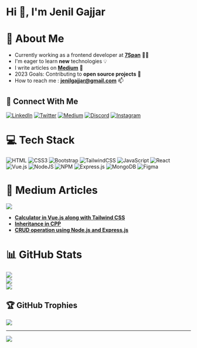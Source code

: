 <!-- # Hi 👋, I'm Jenil Gajjar -->

<!-- ![](https://komarev.com/ghpvc/?username=JenilGajjar20) -->
<!-- ![](https://badges.pufler.dev/repos/JenilGajjar20) -->

<!-- - 📫 How to reach me : **jenilgajjar@gmail.com**
- ⚡ Fun fact : **The first computer “bug” was an actual real-life bug** -->
<!--
## 🚀 About Me

- I'm a Frontend Intern at [7Span](https://7span.com/)
- I'm a developer, learner and student.
- I am eager to learn new technologies.
- Currently learning Vue.js and Nuxt.js. -->
<!--
## 🤝 Connect with me:

[![Linkedin](https://img.shields.io/badge/linkedin-0A66C2?style=for-the-badge&logo=linkedin&logoColor=white)](https://www.linkedin.com/in/jenil-gajjar-27934920a/)
[![Twitter](https://img.shields.io/badge/twitter-1DA1F2?style=for-the-badge&logo=twitter&logoColor=white)](https://twitter.com/gajjar_jenil)
[![Instagram](https://img.shields.io/badge/instagram-E1306C?style=for-the-badge&logo=instagram&logoColor=white)](https://www.instagram.com/jenil20gajjar/)
[![Facebook](https://img.shields.io/badge/facebook-4267B2?style=for-the-badge&logo=facebook&logoColor=white)](https://www.facebook.com/jenil.gajjar.7)
[![Whatsapp](https://img.shields.io/badge/whatsapp-25D366?style=for-the-badge&logo=whatsapp&logoColor=white)](https://wa.me/7600697082)
[![Medium](https://img.shields.io/badge/medium-000000?style=for-the-badge&logo=medium&logoColor=white)](https://www.medium.com/@jenilgajjar)

## 🛠 Skills

### Frontend

<div align="center">
<img style="margin: 20px" src="https://profilinator.rishav.dev/skills-assets/html5-original-wordmark.svg" alt="HTML5" height="50" />
<img style="margin: 20px" src="https://profilinator.rishav.dev/skills-assets/css3-original-wordmark.svg" alt="CSS3" height="50" />
<img style="margin: 20px" src="https://profilinator.rishav.dev/skills-assets/javascript-original.svg" alt="JavaScript" height="50" />
<img style="margin: 20px" src="https://profilinator.rishav.dev/skills-assets/jquery.png" alt="jQuery" height="50" />
<img style="margin: 20px" src="https://profilinator.rishav.dev/skills-assets/bootstrap-plain.svg" alt="Bootstrap" height="50" />
<img style="margin: 20px" src="https://profilinator.rishav.dev/skills-assets/react-original-wordmark.svg" alt="React" height="50" />
</div>

### Backend

<div align="center">
<img style="margin: 20px" src="https://profilinator.rishav.dev/skills-assets/django-original.svg" alt="Django" height="50" />
<img style="margin: 20px" src="https://profilinator.rishav.dev/skills-assets/mongodb-original-wordmark.svg" alt="MongoDB" height="50" />
<img style="margin: 20px" src="https://profilinator.rishav.dev/skills-assets/nodejs-original-wordmark.svg" alt="Node.js" height="50" />
<img style="margin: 20px" src="https://profilinator.rishav.dev/skills-assets/python-original.svg" alt="Python" height="50" />
<img style="margin: 20px" src="https://profilinator.rishav.dev/skills-assets/git-scm-icon.svg" alt="Git" height="50" />
<img style="margin: 20px" src="https://profilinator.rishav.dev/skills-assets/xampp.png" alt="XAMPP" height="50" />
<img style="margin: 20px" src="https://profilinator.rishav.dev/skills-assets/mysql-original-wordmark.svg" alt="MySQL" height="50" />
<img style="margin: 20px" src="https://profilinator.rishav.dev/skills-assets/php-original.svg" alt="MySQL" height="50" />
<img style="margin: 20px" src="https://profilinator.rishav.dev/skills-assets/cplusplus-original.svg" alt="MySQL" height="50" />
<img style="margin: 20px" src="https://profilinator.rishav.dev/skills-assets/express-original-wordmark.svg" alt="MySQL" height="50" />
</div>
&nbsp;

![](https://github-readme-stats.vercel.app/api/top-langs?username=JenilGajjar20&show_icons=true&locale=en&layout=compact)

![](https://github-readme-stats.vercel.app/api?username=JenilGajjar20&show_icons=true&locale=en)
 -->

# Hi 👋, I'm Jenil Gajjar

<!-- - ⚡ Fun fact : **The first computer “bug” was an actual real-life bug.** -->

# 💫 About Me

- Currently working as a frontend developer at [**7Span**](https://7span.com/) 👨‍💻
- I'm eager to learn **new** technologies 💡
- I write articles on [**Medium**](https://medium.com/@jenilgajjar) 📝
- 2023 Goals: Contributing to **open source projects** 🥅
- How to reach me : **jenilgajjar@gmail.com** 📫
<!-- - I’m currently learning Next.js 😀 -->

## 🤝 Connect With Me

[![LinkedIn](https://img.shields.io/badge/LinkedIn-%230077B5.svg?style=for-the-badge&logo=linkedin&logoColor=white)](https://www.linkedin.com/in/jenil-gajjar-27934920a/)
[![Twitter](https://img.shields.io/badge/Twitter-%231DA1F2.svg?style=for-the-badge&logo=Twitter&logoColor=white)](https://twitter.com/gajjar_jenil)
[![Medium](https://img.shields.io/badge/Medium-12100E?style=for-the-badge&logo=medium&logoColor=white)](https://jenilgajjar.medium.com/)
[![Discord](https://img.shields.io/badge/Discord-%235865F2.svg?style=for-the-badge&logo=discord&logoColor=white)](https://discord.com/channels/@me)
[![Instagram](https://img.shields.io/badge/Instagram-%23E4405F.svg?style=for-the-badge&logo=Instagram&logoColor=white)](https://www.instagram.com/jenil20gajjar/)

# 💻 Tech Stack

![HTML](https://img.shields.io/badge/html5-%23E34F26.svg?style=for-the-badge&logo=html5&logoColor=white)
![CSS3](https://img.shields.io/badge/css3-%231572B6.svg?style=for-the-badge&logo=css3&logoColor=white)
![Bootstrap](https://img.shields.io/badge/bootstrap-%23563D7C.svg?style=for-the-badge&logo=bootstrap&logoColor=white)
![TailwindCSS](https://img.shields.io/badge/tailwindcss-%2338B2AC.svg?style=for-the-badge&logo=tailwind-css&logoColor=white)
![JavaScript](https://img.shields.io/badge/javascript-%23323330.svg?style=for-the-badge&logo=javascript&logoColor=%23F7DF1E)
![React](https://img.shields.io/badge/react-%2320232a.svg?style=for-the-badge&logo=react&logoColor=%2361DAFB)
![Vue.js](https://img.shields.io/badge/vuejs-%2335495e.svg?style=for-the-badge&logo=vuedotjs&logoColor=%234FC08D)
![NodeJS](https://img.shields.io/badge/node.js-6DA55F?style=for-the-badge&logo=node.js&logoColor=white)
![NPM](https://img.shields.io/badge/NPM-%23000000.svg?style=for-the-badge&logo=npm&logoColor=white)
![Express.js](https://img.shields.io/badge/express.js-%23404d59.svg?style=for-the-badge&logo=express&logoColor=%2361DAFB)
![MongoDB](https://img.shields.io/badge/MongoDB-%234ea94b.svg?style=for-the-badge&logo=mongodb&logoColor=white)
![Figma](https://img.shields.io/badge/figma-%23F24E1E.svg?style=for-the-badge&logo=figma&logoColor=white)

<!-- ![Python](https://img.shields.io/badge/python-3670A0?style=for-the-badge&logo=python&logoColor=ffdd54) -->
<!-- ![C++](https://img.shields.io/badge/c++-%2300599C.svg?style=for-the-badge&logo=c%2B%2B&logoColor=white) -->
<!-- ![PHP](https://img.shields.io/badge/php-%23777BB4.svg?style=for-the-badge&logo=php&logoColor=white) -->
<!-- ![MySQL](https://img.shields.io/badge/mysql-%2300f.svg?style=for-the-badge&logo=mysql&logoColor=white)  -->
<!-- ![Netlify](https://img.shields.io/badge/netlify-%23000000.svg?style=for-the-badge&logo=netlify&logoColor=#00C7B7) -->

# 📝 Medium Articles

[![](https://img.shields.io/badge/Medium%20Articles-3-green?style=for-the-badge)](https://jenilgajjar.medium.com/)

- [**Calculator in Vue.js along with Tailwind CSS**](https://medium.com/7span/calculator-in-vue-js-along-with-tailwind-css-2e670815208d)
- [**Inheritance in CPP**](https://medium.com/7span/inheritance-in-cpp-584b892568c0)
- [**CRUD operation using Node.js and Express.js**](https://medium.com/7span/crud-operation-using-node-js-and-express-js-a0d63a2216aa)

# 📊 GitHub Stats

![](https://github-readme-stats.vercel.app/api?user=JenilGajjar20&theme=tokyonight&hide_border=false&include_all_commits=false&count_private=false)<br/>
![](https://github-readme-streak-stats.herokuapp.com/?user=JenilGajjar20&theme=tokyonight&hide_border=false)<br/>
![](https://github-readme-stats.vercel.app/api/top-langs/?user=JenilGajjar20&theme=tokyonight&hide_border=false&include_all_commits=false&count_private=false&layout=compact)

## 🏆 GitHub Trophies

![](https://github-profile-trophy.vercel.app/?username=JenilGajjar20&theme=darkhub&no-frame=false&no-bg=false&margin-w=4)

---

[![](https://visitcount.itsvg.in/api?id=JenilGajjar20&icon=5&color=1)](https://visitcount.itsvg.in)
